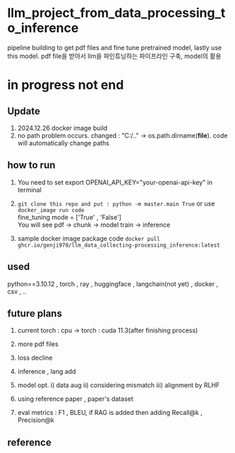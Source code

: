 # llm_project_from_data_processing_to_inference 
pipeline building to get pdf files and fine tune pretrained model, lastly use this model. pdf file을 받아서 llm을 파인튜닝하는 파이프라인 구축, model의 활용

# in progress not end

## Update ##
1. 2024.12.26 docker image build
2. no path problem occurs. changed : "C:/.." -> os.path.dirname(__file__). code will automatically change paths 


## how to run ## 
1) You need to set export OPENAI_API_KEY="your-openai-api-key" in terminal 
2) `git clone this repo and put : python -m master.main True` or use `docker_image run code`<br>
   fine_tuning mode = ['True' , 'False']<br>
   You will see pdf -> chunk -> model train -> inference

4) sample docker image package code `docker pull ghcr.io/genji970/llm_data_collecting-processing_inference:latest`


## used ##
python==3.10.12 , torch , ray , huggingface , langchain(not yet) , docker , csv , ..

## future plans ## 

1) current torch : cpu -> torch : cuda 11.3(after finishing process)<br>
2) more pdf files<br>
3) loss decline
4) inference , lang add
5) model opt. i) data aug ii) considering mismatch iii) alignment by RLHF<br>

5) using reference paper , paper's dataset 

6) eval metrics : F1 , BLEU, if RAG is added then adding Recall@k , Precision@k

## reference ## 


